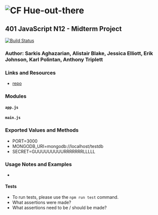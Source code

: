 ![CF](http://i.imgur.com/7v5ASc8.png) Hue-out-there
==============================================

## 401 JavaScript N12 - Midterm Project

[![Build Status](https://dev.azure.com/consultations/hue_out_there/_apis/build/status/polink.pipelines-javascript?branchName=master)](https://dev.azure.com/consultations/hue_out_there/_build/latest?definitionId=3&branchName=master)


### Author: Sarkis Aghazarian, Alistair Blake, Jessica Elliott, Erik Johnson, Karl Polintan, Anthony Triplett

### Links and Resources
* [repo](https://dev.azure.com/consultations/hue_out_there/_git/hue_out_there?path=%2FREADME.md&version=GBmaster)

### Modules
#### `app.js`
#### `main.js`

### Exported Values and Methods
* PORT=3000
* MONGODB_URI=mongodb://localhost/testdb
* SECRET=GUUUUUUUUURRRRRRRLLLLL

### Usage Notes and Examples
*


#### Tests
* To run tests, please use the `npm run test` command.
* What assertions were made?
* What assertions need to be / should be made?
